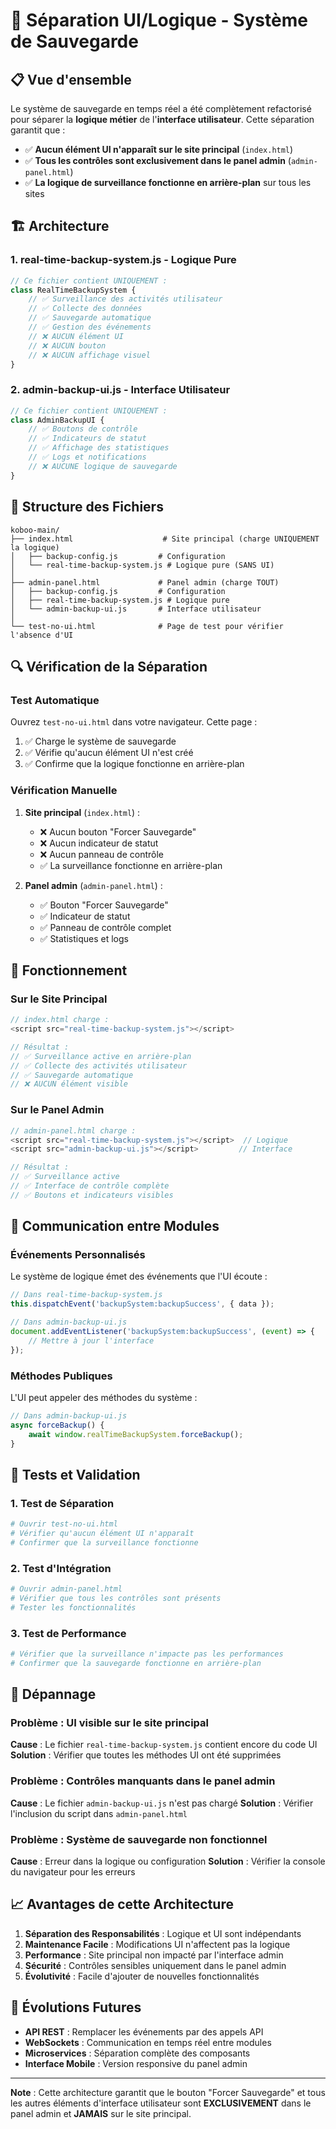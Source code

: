# 🔄 Séparation UI/Logique - Système de Sauvegarde

## 📋 Vue d'ensemble

Le système de sauvegarde en temps réel a été complètement refactorisé pour séparer la **logique métier** de l'**interface utilisateur**. Cette séparation garantit que :

- ✅ **Aucun élément UI n'apparaît sur le site principal** (`index.html`)
- ✅ **Tous les contrôles sont exclusivement dans le panel admin** (`admin-panel.html`)
- ✅ **La logique de surveillance fonctionne en arrière-plan** sur tous les sites

## 🏗️ Architecture

### 1. **real-time-backup-system.js** - Logique Pure
```javascript
// Ce fichier contient UNIQUEMENT :
class RealTimeBackupSystem {
    // ✅ Surveillance des activités utilisateur
    // ✅ Collecte des données
    // ✅ Sauvegarde automatique
    // ✅ Gestion des événements
    // ❌ AUCUN élément UI
    // ❌ AUCUN bouton
    // ❌ AUCUN affichage visuel
}
```

### 2. **admin-backup-ui.js** - Interface Utilisateur
```javascript
// Ce fichier contient UNIQUEMENT :
class AdminBackupUI {
    // ✅ Boutons de contrôle
    // ✅ Indicateurs de statut
    // ✅ Affichage des statistiques
    // ✅ Logs et notifications
    // ❌ AUCUNE logique de sauvegarde
}
```

## 📁 Structure des Fichiers

```
koboo-main/
├── index.html                    # Site principal (charge UNIQUEMENT la logique)
│   ├── backup-config.js         # Configuration
│   └── real-time-backup-system.js # Logique pure (SANS UI)
│
├── admin-panel.html             # Panel admin (charge TOUT)
│   ├── backup-config.js         # Configuration
│   ├── real-time-backup-system.js # Logique pure
│   └── admin-backup-ui.js       # Interface utilisateur
│
└── test-no-ui.html              # Page de test pour vérifier l'absence d'UI
```

## 🔍 Vérification de la Séparation

### Test Automatique
Ouvrez `test-no-ui.html` dans votre navigateur. Cette page :
1. ✅ Charge le système de sauvegarde
2. ✅ Vérifie qu'aucun élément UI n'est créé
3. ✅ Confirme que la logique fonctionne en arrière-plan

### Vérification Manuelle
1. **Site principal** (`index.html`) :
   - ❌ Aucun bouton "Forcer Sauvegarde"
   - ❌ Aucun indicateur de statut
   - ❌ Aucun panneau de contrôle
   - ✅ La surveillance fonctionne en arrière-plan

2. **Panel admin** (`admin-panel.html`) :
   - ✅ Bouton "Forcer Sauvegarde"
   - ✅ Indicateur de statut
   - ✅ Panneau de contrôle complet
   - ✅ Statistiques et logs

## 🚀 Fonctionnement

### Sur le Site Principal
```javascript
// index.html charge :
<script src="real-time-backup-system.js"></script>

// Résultat :
// ✅ Surveillance active en arrière-plan
// ✅ Collecte des activités utilisateur
// ✅ Sauvegarde automatique
// ❌ AUCUN élément visible
```

### Sur le Panel Admin
```javascript
// admin-panel.html charge :
<script src="real-time-backup-system.js"></script>  // Logique
<script src="admin-backup-ui.js"></script>         // Interface

// Résultat :
// ✅ Surveillance active
// ✅ Interface de contrôle complète
// ✅ Boutons et indicateurs visibles
```

## 🔧 Communication entre Modules

### Événements Personnalisés
Le système de logique émet des événements que l'UI écoute :

```javascript
// Dans real-time-backup-system.js
this.dispatchEvent('backupSystem:backupSuccess', { data });

// Dans admin-backup-ui.js
document.addEventListener('backupSystem:backupSuccess', (event) => {
    // Mettre à jour l'interface
});
```

### Méthodes Publiques
L'UI peut appeler des méthodes du système :

```javascript
// Dans admin-backup-ui.js
async forceBackup() {
    await window.realTimeBackupSystem.forceBackup();
}
```

## 🧪 Tests et Validation

### 1. Test de Séparation
```bash
# Ouvrir test-no-ui.html
# Vérifier qu'aucun élément UI n'apparaît
# Confirmer que la surveillance fonctionne
```

### 2. Test d'Intégration
```bash
# Ouvrir admin-panel.html
# Vérifier que tous les contrôles sont présents
# Tester les fonctionnalités
```

### 3. Test de Performance
```bash
# Vérifier que la surveillance n'impacte pas les performances
# Confirmer que la sauvegarde fonctionne en arrière-plan
```

## 🚨 Dépannage

### Problème : UI visible sur le site principal
**Cause** : Le fichier `real-time-backup-system.js` contient encore du code UI
**Solution** : Vérifier que toutes les méthodes UI ont été supprimées

### Problème : Contrôles manquants dans le panel admin
**Cause** : Le fichier `admin-backup-ui.js` n'est pas chargé
**Solution** : Vérifier l'inclusion du script dans `admin-panel.html`

### Problème : Système de sauvegarde non fonctionnel
**Cause** : Erreur dans la logique ou configuration
**Solution** : Vérifier la console du navigateur pour les erreurs

## 📈 Avantages de cette Architecture

1. **Séparation des Responsabilités** : Logique et UI sont indépendants
2. **Maintenance Facile** : Modifications UI n'affectent pas la logique
3. **Performance** : Site principal non impacté par l'interface admin
4. **Sécurité** : Contrôles sensibles uniquement dans le panel admin
5. **Évolutivité** : Facile d'ajouter de nouvelles fonctionnalités

## 🔮 Évolutions Futures

- **API REST** : Remplacer les événements par des appels API
- **WebSockets** : Communication en temps réel entre modules
- **Microservices** : Séparation complète des composants
- **Interface Mobile** : Version responsive du panel admin

---

**Note** : Cette architecture garantit que le bouton "Forcer Sauvegarde" et tous les autres éléments d'interface utilisateur sont **EXCLUSIVEMENT** dans le panel admin et **JAMAIS** sur le site principal.
